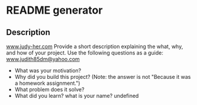 # README generator

## Description

www.judy-her.com
Provide a short description explaining the what, why, and how of your project. Use the following questions as a guide:
www.judith85dm@yahoo.com

- What was your motivation?
- Why did you build this project? (Note: the answer is not "Because it was a homework assignment.")
- What problem does it solve?
- What did you learn?
  what is your name? undefined
